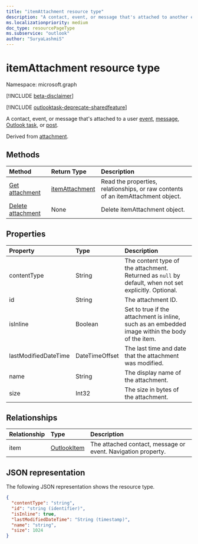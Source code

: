 ```yaml
---
title: "itemAttachment resource type"
description: "A contact, event, or message that's attached to another event,"
ms.localizationpriority: medium
doc_type: resourcePageType
ms.subservice: "outlook"
author: "SuryaLashmiS"
---
```


# itemAttachment resource type

Namespace: microsoft.graph

[!INCLUDE [beta-disclaimer](../../includes/beta-disclaimer.md)]

[!INCLUDE [outlooktask-deprecate-sharedfeature](../../includes/outlooktask-deprecate-sharedfeature.md)]

A contact, event, or message that's attached to a user [event](../resources/event.md),
[message](../resources/message.md), [Outlook task](../resources/outlooktask.md), or [post](../resources/post.md).

Derived from [attachment](attachment.md).

## Methods

| Method       | Return Type  |Description|
|:---------------|:--------|:----------|
|[Get attachment](../api/attachment-get.md) | [itemAttachment](itemattachment.md) |Read the properties, relationships, or raw contents of an itemAttachment object.|
|[Delete attachment](../api/attachment-delete.md) | None |Delete itemAttachment object. |

## Properties
| Property	   | Type	|Description|
|:---------------|:--------|:----------|
|contentType|String|The content type of the attachment. Returned as `null` by default, when not set explicitly. Optional.|
|id|String| The attachment ID.|
|isInline|Boolean|Set to true if the attachment is inline, such as an embedded image within the body of the item.|
|lastModifiedDateTime|DateTimeOffset|The last time and date that the attachment was modified.|
|name|String|The display name of the attachment.|
|size|Int32|The size in bytes of the attachment.|

## Relationships
| Relationship | Type	|Description|
|:---------------|:--------|:----------|
|item|[OutlookItem](outlookitem.md)|The attached contact, message or event. Navigation property.|

## JSON representation

The following JSON representation shows the resource type.

<!-- {
  "blockType": "resource",
  "baseType": "microsoft.graph.attachment",
  "keyProperty":"id",
  "optionalProperties": [
    "item"
  ],
  "@odata.type": "microsoft.graph.itemAttachment"
}-->

```json
{
  "contentType": "string",
  "id": "string (identifier)",
  "isInline": true,
  "lastModifiedDateTime": "String (timestamp)",
  "name": "string",
  "size": 1024
}

```
<!-- uuid: 8fcb5dbc-d5aa-4681-8e31-b001d5168d79
2015-10-25 14:57:30 UTC -->
<!--
{
  "type": "#page.annotation",
  "description": "itemAttachment resource",
  "keywords": "",
  "section": "documentation",
  "tocPath": "",
  "suppressions": []
}
-->


